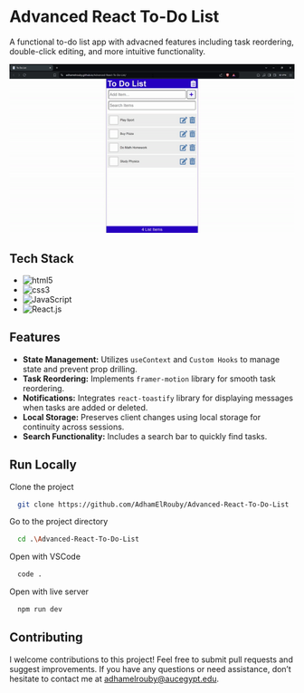 # Advanced React To-Do List

A functional to-do list app with advacned features including task reordering, double-click editing, and more intuitive functionality.

<div align="center">

<img src="./public/assets/to-do-list.gif" alt="App Demo">

</div>

## Tech Stack

- <img src="https://img.shields.io/badge/-HTML5-E34F26?logo=HTML5&logoColor=white&style=flat" alt="html5">
- <img src="https://img.shields.io/badge/-CSS3-1572B6?logo=CSS3&logoColor=white&style=flat" alt="css3">
- <img src="https://img.shields.io/badge/-JavaScript-F7DF1E?logo=JavaScript&logoColor=white&style=flat" alt="JavaScript">
- <img src="https://img.shields.io/badge/-React-61DAFB?logo=React&logoColor=black&style=flat" alt="React.js">
 
## Features

- **State Management:** Utilizes `useContext` and `Custom Hooks` to manage state and prevent prop drilling.
- **Task Reordering:** Implements `framer-motion` library for smooth task reordering.
- **Notifications:** Integrates `react-toastify` library for displaying messages when tasks are added or deleted.
- **Local Storage:** Preserves client changes using local storage for continuity across sessions.
- **Search Functionality:** Includes a search bar to quickly find tasks. 

## Run Locally

Clone the project

```bash
  git clone https://github.com/AdhamElRouby/Advanced-React-To-Do-List
```

Go to the project directory

```bash
  cd .\Advanced-React-To-Do-List
```

Open with VSCode

```bash
  code .
```

Open with live server

```bash
  npm run dev
```

## Contributing

I welcome contributions to this project! Feel free to submit pull requests and suggest improvements. 
If you have any questions or need assistance, don’t hesitate to contact me at adhamelrouby@aucegypt.edu.

